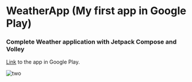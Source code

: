 # WeatherApp (My first app in Google Play)
### Complete Weather application with Jetpack Compose and Volley
[Link](https://play.google.com/store/apps/details?id=com.yera) to the app in Google Play.


![two](https://github.com/Erdaulet0341/Weather-MyFirstAppInGooglePlay/assets/98634106/aeaa395c-f2c9-4014-a8a5-1c12b35f9851)
